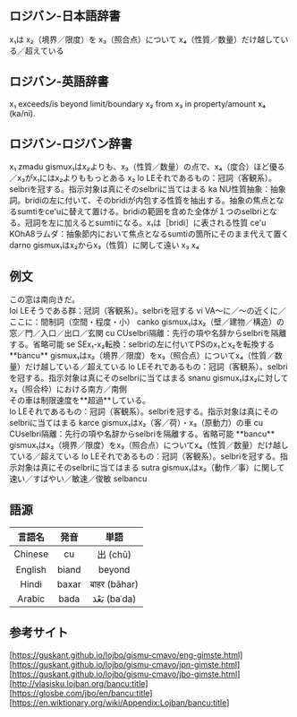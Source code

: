 ## ロジバン-日本語辞書
x₁は x₂（境界／限度）を  x₃（照合点）について  x₄（性質／数量）だけ越している／超えている

## ロジバン-英語辞書
x₁ exceeds/is beyond limit/boundary x₂ from x₃ in property/amount x₄ (ka/ni).

## ロジバン-ロジバン辞書
<body>
    x₁ <span>
        <span class="text">zmadu</span>
        <span class="tips"><span class="kind">gismu</span>x₁はx₂よりも、x₃（性質／数量）の点で、x₄（度合）ほど優る／x₃がx₁にはx₂よりももっとある</span>
    </span>
    x₂ <span>
        <span class="text">lo</span>
        <span class="tips"><span class="kind">LE</span>それであるもの：冠詞（客観系）。selbriを冠する。指示対象は真にそのselbriに当てはまる</span>
    </span>
    <span>
        <span class="text">ka</span>
        <span class="tips"><span class="kind">NU</span>性質抽象：抽象詞。bridiの左に付いて、そのbridiが内包する性質を抽出する。抽象の焦点となるsumtiをce'uに替えて置ける。bridiの範囲を含めた全体が１つのselbriとなる。冠詞を左に加えるとsumtiになる。x₁は［bridi］に表される性質</span>
    </span>
    <span>
        <span class="text">ce'u</span>
        <span class="tips"><span class="kind">KOhA8</span>ラムダ：抽象節内において焦点となるsumtiの箇所にそのまま代えて置く</span>
    </span>
    <span>
        <span class="text">darno</span>
        <span class="tips"><span class="kind">gismu</span>x₁はx₂からx₃（性質）に関して遠い</span>
    </span>
    x₃ x₄
</body>

## 例文

<body>
    <div>
        <span class="icon-kou"></span>
        <span class="balloon-kou">この窓は南向きだ。
            <br>
        </span>
    </div>
    <div>
        <span class="icon-ochappa"></span>
        <span class="balloon-ochappa">
            <span>
                <span class="text">loi</span>
                <span class="tips"><span class="kind">LE</span>そうである群：冠詞（客観系）。selbriを冠する</span>
            </span>
            <span>
                <span class="text">vi</span>
                <span class="tips"><span class="kind">VA</span>～に／～の近くに／ここに：間制詞（空間・程度・小）</span>
            </span>
            <span>
                <span class="text">canko</span>
                <span class="tips"><span class="kind">gismu</span>x₁はx₂（壁／建物／構造）の窓／門／入口／出口／玄関</span>
            </span>
            <span>
                <span class="text">cu</span>
                <span class="tips"><span class="kind">CU</span>selbri隔離：先行の項や名辞からselbriを隔離する。省略可能</span>
            </span>
            <span>
                <span class="text">se</span>
                <span class="tips"><span class="kind">SE</span>x₁-x₂転換：selbriの左に付いてPSのx₁とx₂を転換する</span>
            </span>
            <span>
                <span class="text">**bancu**</span>
                <span class="tips"><span class="kind">gismu</span>x₁はx₂（境界／限度）をx₃（照合点）についてx₄（性質／数量）だけ越している／超えている</span>
            </span>
            <span>
                <span class="text">lo</span>
                <span class="tips"><span class="kind">LE</span>それであるもの：冠詞（客観系）。selbriを冠する。指示対象は真にそのselbriに当てはまる</span>
            </span>
            <span>
                <span class="text">snanu</span>
                <span class="tips"><span class="kind">gismu</span>x₁はx₂に対してx₃（照合枠）における南方／南側</span>
            </span>
        </span>
    </div>
    <div>
        <span class="icon-kou"></span>
        <span class="balloon-kou">その車は制限速度を**超過**している。
            <br>
        </span>
    </div>
    <div>
        <span class="icon-ochappa"></span>
        <span class="balloon-ochappa">
            <span>
                <span class="text">lo</span>
                <span class="tips"><span class="kind">LE</span>それであるもの：冠詞（客観系）。selbriを冠する。指示対象は真にそのselbriに当てはまる</span>
            </span>
            <span>
                <span class="text">karce</span>
                <span class="tips"><span class="kind">gismu</span>x₁はx₂（客／荷）・x₃（原動力）の車</span>
            </span>
            <span>
                <span class="text">cu</span>
                <span class="tips"><span class="kind">CU</span>selbri隔離：先行の項や名辞からselbriを隔離する。省略可能</span>
            </span>
            <span>
                <span class="text">**bancu**</span>
                <span class="tips"><span class="kind">gismu</span>x₁はx₂（境界／限度）をx₃（照合点）についてx₄（性質／数量）だけ越している／超えている</span>
            </span>
            <span>
                <span class="text">lo</span>
                <span class="tips"><span class="kind">LE</span>それであるもの：冠詞（客観系）。selbriを冠する。指示対象は真にそのselbriに当てはまる</span>
            </span>
            <span>
                <span class="text">sutra</span>
                <span class="tips"><span class="kind">gismu</span>x₁はx₂（動作／事）に関して速い／すばやい／敏速／俊敏</span>
            </span>
            selbancu
        </span>
    </div>
</body>

## 語源

|言語名|発音|単語|
|:-:|:-:|:-:|
|Chinese|cu|出 (chū)|
|English|biand|beyond|
|Hindi|baxar|बाहर (bāhar)|
|Arabic|bada|بَعْدَ‎ (baʿda)|

## 参考サイト

[https://guskant.github.io/lojbo/gismu-cmavo/eng-gimste.html]  
[https://guskant.github.io/lojbo/gismu-cmavo/jpn-gimste.html]  
[https://guskant.github.io/lojbo/gismu-cmavo/jbo-gimste.html]  
[http://vlasisku.lojban.org/bancu:title]  
[https://glosbe.com/jbo/en/bancu:title]  
[https://en.wiktionary.org/wiki/Appendix:Lojban/bancu:title]
